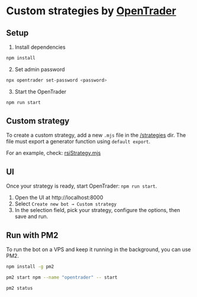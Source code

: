 # Custom strategies by [OpenTrader](https://github.com/bludnic/opentrader)

## Setup

1. Install dependencies

```bash
npm install
```

2. Set admin password

```bash
npx opentrader set-password <password>
```

3. Start the OpenTrader

```bash
npm run start
```

## Custom strategy

To create a custom strategy, add a new `.mjs` file in the [/strategies](/strategies) dir.
The file must export a generator function using `default export`.

For an example, check: [rsiStrategy.mjs](/strategies/rsiStrategy.mjs)

## UI

Once your strategy is ready, start OpenTrader: `npm run start`.

1. Open the UI at http://localhost:8000
2. Select `Create new bot → Custom strategy`
3. In the selection field, pick your strategy, configure the options, then save and run.

## Run with PM2

To run the bot on a VPS and keep it running in the background, you can use PM2.

```bash
npm install -g pm2

pm2 start npm --name "opentrader" -- start

pm2 status
```
